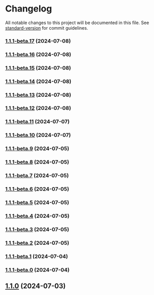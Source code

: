 # Changelog

All notable changes to this project will be documented in this file. See [standard-version](https://github.com/conventional-changelog/standard-version) for commit guidelines.

### [1.1.1-beta.17](https://github-serping/serping/serping/compare/v1.1.1-beta.16...v1.1.1-beta.17) (2024-07-08)

### [1.1.1-beta.16](https://github-serping/serping/serping/compare/v1.1.1-beta.15...v1.1.1-beta.16) (2024-07-08)

### [1.1.1-beta.15](https://github-serping/serping/serping/compare/v1.1.1-beta.14...v1.1.1-beta.15) (2024-07-08)

### [1.1.1-beta.14](https://github-serping/serping/serping/compare/v1.1.1-beta.13...v1.1.1-beta.14) (2024-07-08)

### [1.1.1-beta.13](https://github-serping/serping/serping/compare/v1.1.1-beta.12...v1.1.1-beta.13) (2024-07-08)

### [1.1.1-beta.12](https://github-serping/serping/serping/compare/v1.1.1-beta.11...v1.1.1-beta.12) (2024-07-08)

### [1.1.1-beta.11](https://github-serping/serping/serping/compare/v1.1.1-beta.10...v1.1.1-beta.11) (2024-07-07)

### [1.1.1-beta.10](https://github-serping/serping/serping/compare/v1.1.1-beta.9...v1.1.1-beta.10) (2024-07-07)

### [1.1.1-beta.9](https://github-serping/serping/serping/compare/v1.1.1-beta.8...v1.1.1-beta.9) (2024-07-05)

### [1.1.1-beta.8](https://github-serping/serping/serping/compare/v1.1.1-beta.7...v1.1.1-beta.8) (2024-07-05)

### [1.1.1-beta.7](https://github-serping/serping/serping/compare/v1.1.1-beta.6...v1.1.1-beta.7) (2024-07-05)

### [1.1.1-beta.6](https://github-serping/serping/serping/compare/v1.1.1-beta.4...v1.1.1-beta.6) (2024-07-05)

### [1.1.1-beta.5](https://github-serping/serping/serping/compare/v1.1.1-beta.4...v1.1.1-beta.5) (2024-07-05)

### [1.1.1-beta.4](https://github-serping/serping/serping/compare/v1.1.1-beta.3...v1.1.1-beta.4) (2024-07-05)

### [1.1.1-beta.3](https://github-serping/serping/serping/compare/v1.1.1-beta.2...v1.1.1-beta.3) (2024-07-05)

### [1.1.1-beta.2](https://github-serping/serping/serping/compare/v1.1.0...v1.1.1-beta.2) (2024-07-05)

### [1.1.1-beta.1](https://github-serping/serping/serping/compare/v1.1.1-beta.0...v1.1.1-beta.1) (2024-07-04)

### [1.1.1-beta.0](https://github-serping/serping/serping/compare/v1.0.7...v1.1.1-beta.0) (2024-07-04)

## [1.1.0](https://github-serping/serping/serping/compare/v1.0.7...v1.1.0) (2024-07-03)
